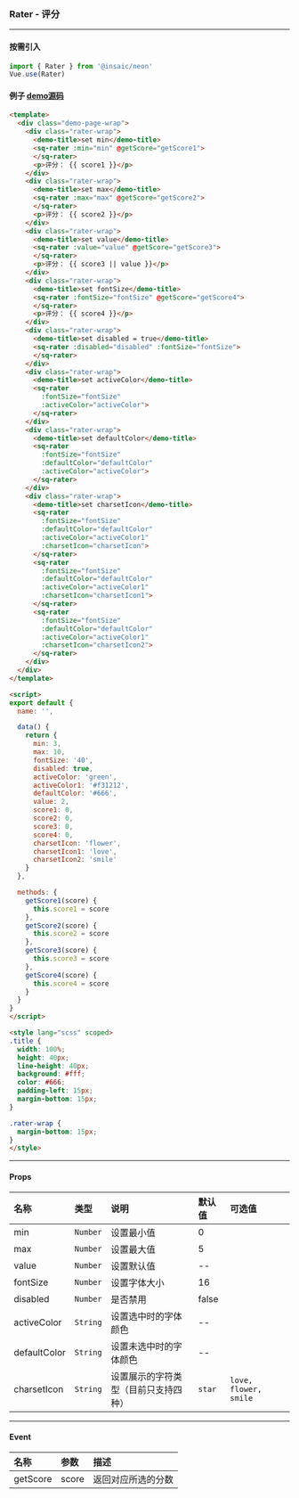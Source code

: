 ### Rater - 评分
---
#### 按需引入

```js
import { Rater } from '@insaic/neon'
Vue.use(Rater)
```

#### 例子 [demo源码](https://github.com/insaic/neon/blob/dev/examples/routers/rater.vue)
```html
<template>
  <div class="demo-page-wrap">
    <div class="rater-wrap">
      <demo-title>set min</demo-title>
      <sq-rater :min="min" @getScore="getScore1">
      </sq-rater>
      <p>评分： {{ score1 }}</p>
    </div>
    <div class="rater-wrap">
      <demo-title>set max</demo-title>
      <sq-rater :max="max" @getScore="getScore2">
      </sq-rater>
      <p>评分： {{ score2 }}</p>
    </div>
    <div class="rater-wrap">
      <demo-title>set value</demo-title>
      <sq-rater :value="value" @getScore="getScore3">
      </sq-rater>
      <p>评分： {{ score3 || value }}</p>
    </div>
    <div class="rater-wrap">
      <demo-title>set fontSize</demo-title>
      <sq-rater :fontSize="fontSize" @getScore="getScore4">
      </sq-rater>
      <p>评分： {{ score4 }}</p>
    </div>
    <div class="rater-wrap">
      <demo-title>set disabled = true</demo-title>
      <sq-rater :disabled="disabled" :fontSize="fontSize">
      </sq-rater>
    </div>
    <div class="rater-wrap">
      <demo-title>set activeColor</demo-title>
      <sq-rater 
        :fontSize="fontSize" 
        :activeColor="activeColor">
      </sq-rater>
    </div>
    <div class="rater-wrap">
      <demo-title>set defaultColor</demo-title>
      <sq-rater 
        :fontSize="fontSize" 
        :defaultColor="defaultColor"
        :activeColor="activeColor">
      </sq-rater>
    </div>
    <div class="rater-wrap">
      <demo-title>set charsetIcon</demo-title>
      <sq-rater 
        :fontSize="fontSize" 
        :defaultColor="defaultColor"
        :activeColor="activeColor1"
        :charsetIcon="charsetIcon">
      </sq-rater>
      <sq-rater 
        :fontSize="fontSize" 
        :defaultColor="defaultColor"
        :activeColor="activeColor1"
        :charsetIcon="charsetIcon1">
      </sq-rater>
      <sq-rater 
        :fontSize="fontSize" 
        :defaultColor="defaultColor"
        :activeColor="activeColor1"
        :charsetIcon="charsetIcon2">
      </sq-rater>
    </div>
  </div>
</template>

<script>
export default {
  name: '',

  data() {
    return {
      min: 3,
      max: 10,
      fontSize: '40',
      disabled: true,
      activeColor: 'green',
      activeColor1: '#f31212',
      defaultColor: '#666',
      value: 2,
      score1: 0,
      score2: 0,
      score3: 0,
      score4: 0,
      charsetIcon: 'flower',
      charsetIcon1: 'love',
      charsetIcon2: 'smile'
    }
  },

  methods: {
    getScore1(score) {
      this.score1 = score
    },
    getScore2(score) {
      this.score2 = score
    },
    getScore3(score) {
      this.score3 = score
    },
    getScore4(score) {
      this.score4 = score
    }
  }
}
</script>

<style lang="scss" scoped>
.title {
  width: 100%;
  height: 40px;
  line-height: 40px;
  background: #fff;
  color: #666;
  padding-left: 15px;
  margin-bottom: 15px;
}

.rater-wrap {
  margin-bottom: 15px;
}
</style>
```
---
#### Props
| 名称        | 类型       | 说明                | 默认值   | 可选值         |
|:----------- |:--------- |:------------------- |:------- |:-------------- |
| min       | `Number` | 设置最小值   |     0    |               |
| max        | `Number`   | 设置最大值             |   5      |               |
| value        | `Number`   | 设置默认值             |   --      |               |
| fontSize        | `Number`   | 设置字体大小             |   16      |               |
| disabled        | `Number`   | 是否禁用             |   false      |               |
| activeColor        | `String`   | 设置选中时的字体颜色             |   --      |               |
| defaultColor        | `String`   | 设置未选中时的字体颜色             |   --      |               |
| charsetIcon        | `String`   | 设置展示的字符类型（目前只支持四种）             |   `star`      |         `love, flower, smile`      |

---

#### Event
| 名称       | 参数  | 描述                             |
|:---------- |:---- |:-------------------------------- |
| getScore    | score | 返回对应所选的分数 |